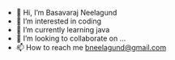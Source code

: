 - 👋 Hi, I’m Basavaraj Neelagund
- 👀 I’m interested in coding
- 🌱 I’m currently learning java
- 💞️ I’m looking to collaborate on ...
- 📫 How to reach me bneelagund@gmail.com

<!---
bneelagund/bneelagund is a ✨ special ✨ repository because its `README.md` (this file) appears on your GitHub profile.
You can click the Preview link to take a look at your changes.
--->
